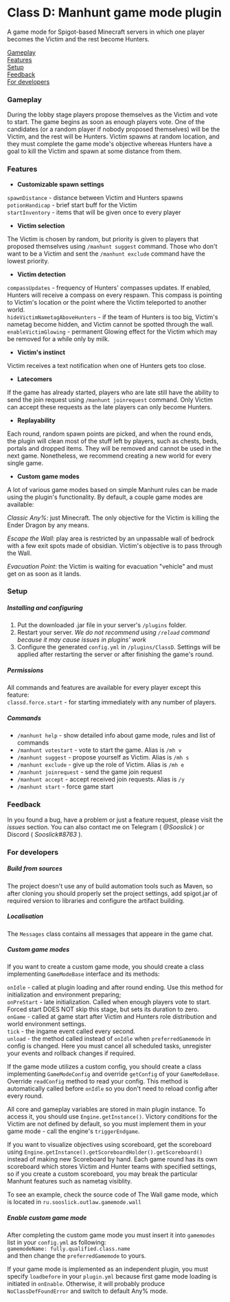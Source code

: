 # Class D: Manhunt game mode plugin

A game mode for Spigot-based Minecraft servers in which one player becomes the Victim
and the rest become Hunters.

[Gameplay](#Gameplay)  
[Features](#Features)  
[Setup](#Setup)  
[Feedback](#Feedback)  
[For developers](#For-developers)

### Gameplay

During the lobby stage players propose themselves as the Victim and vote to start. 
The game begins as soon as enough players vote. 
One of the candidates (or a random player if nobody proposed themselves) will be the Victim, 
and the rest will be Hunters. Victim spawns at random location, 
and they must complete the game mode's objective whereas Hunters have a goal to kill the Victim
and spawn at some distance from them.

### Features

* __Customizable spawn settings__

`spawnDistance` - distance between Victim and Hunters spawns  
`potionHandicap` - brief start buff for the Victim  
`startInventory` - items that will be given once to every player

* __Victim selection__

The Victim is chosen by random, but priority is given to players that proposed 
themselves using `/manhunt suggest` command. Those who don't want to be a Victim 
and sent the `/manhunt exclude` command have the lowest priority.

* __Victim detection__

`compassUpdates` - frequency of Hunters' compasses updates. 
If enabled, Hunters will receive a compass on every respawn. 
This compass is pointing to Victim's location or the point where the Victim teleported to another world.  
`hideVictimNametagAboveHunters` - if the team of Hunters is too big, Victim's nametag become hidden, 
and Victim cannot be spotted through the wall.  
`enableVictimGlowing` - permanent Glowing effect for the Victim which may be removed for a while only by milk.

* __Victim's instinct__

Victim receives a text notification when one of Hunters gets too close.

* __Latecomers__

If the game has already started, players who are late still have the ability to send the join request using 
`/manhunt joinrequest` command. Only Victim can accept these requests as the late players can only become Hunters.

* __Replayability__

Each round, random spawn points are picked, 
and when the round ends, the plugin will clean most of the stuff left by players, such as chests, 
beds, portals and dropped items. They will be removed and cannot be used in the next game. 
Nonetheless, we recommend creating a new world for every single game.

* __Custom game modes__

A lot of various game modes based on simple Manhunt rules can be made using the plugin's functionality. 
By default, a couple game modes are available:

*Classic Any%*: just Minecraft. The only objective for the Victim is killing the Ender Dragon by any means.

*Escape the Wall*: play area is restricted by an unpassable wall of bedrock with a few 
exit spots made of obsidian. Victim's objective is to pass through the Wall.

*Evacuation Point*: the Victim is waiting for evacuation "vehicle" and must get on as soon as it lands.

### Setup

##### Installing and configuring

1. Put the downloaded .jar file in your server's `/plugins` folder.  
2. Restart your server. _We do not recommend using 
`/reload` command because it may cause issues in plugins' work_  
3. Configure the generated `config.yml` in `/plugins/ClassD`. 
Settings will be applied after restarting the server or after finishing the game's round.

##### Permissions

All commands and features are available for every player except this feature:  
`classd.force.start` - for starting immediately with any number of players.

##### Commands

* `/manhunt help` - show detailed info about game mode, rules and list of commands
* `/manhunt votestart` - vote to start the game. Alias is `/mh v`
* `/manhunt suggest` - propose yourself as Victim. Alias is `/mh s`
* `/manhunt exclude` - give up the role of Victim. Alias is `/mh e`
* `/manhunt joinrequest` - send the game join request
* `/manhunt accept` - accept received join requests. Alias is `/y`
* `/manhunt start` - force game start

### Feedback

In you found a bug, have a problem or just a feature request, please visit the _issues_ section.
You can also contact me on Telegram ( _@Sooslick_ ) or Discord ( _Sooslick#8763_ ). 



### For developers

##### Build from sources

The project doesn't use any of build automation tools such as Maven, so after cloning you should properly 
set the project settings, add spigot.jar of required version to libraries and configure the artifact building.

##### Localisation

The `Messages` class contains all messages that appeare in the game chat.

##### Custom game modes

If you want to create a custom game mode, 
you should create a class implementing `GameModeBase` interface and its methods:

`onIdle` - called at plugin loading and after round ending. 
Use this method for initialization and environment preparing;  
`onPreStart` - late initialization. Called when enough players vote to start. 
Forced start DOES NOT skip this stage, but sets its duration to zero.  
`onGame` - called at game start after Victim and Hunters role distribution and world environment settings.  
`tick` - the ingame event called every second.  
`unload` - the method called instead of `onIdle` when `preferredGamemode` in config is changed. 
Here you must cancel all scheduled tasks, unregister your events and rollback changes if required.

If the game mode utilizes a custom config, 
you should create a class implementing `GameModeConfig` and 
override `getConfig` of your `GameModeBase`. Override `readConfig` method to read your config.
This method is automatically called before `onIdle` so you don't need to reload config after every round.

All core and gameplay variables are stored in main plugin instance. 
To access it, you should use `Engine.getInstance()`. Victory conditions for the Victim 
are not defined by default, so you must implement them in your game mode - call the engine's `triggerEndgame`.

If you want to visualize objectives using scoreboard, get the scoreboard using 
`Engine.getInstance().getScoreboardHolder().getScoreboard()` instead of making new Scoreboard by hand.
Each game round has its own scoreboard which stores Victim and Hunter teams with specified settings, 
so if you create a custom scoreboard, you may break the particular Manhunt features
such as nametag visiblity.

To see an example, check the source code of The Wall game mode, which is located in 
`ru.sooslick.outlaw.gamemode.wall`

##### Enable custom game mode

After completing the custom game mode you must insert it into `gamemodes` list in your 
`config.yml` as following:  
`gamemodeName: fully.qualified.class.name`  
and then change the `preferredGamemode` to yours.

If your game mode is implemented as an independent plugin, you must specify `loadbefore` 
in your `plugin.yml` because first game mode loading is initiated in `onEnable`. 
Otherwise, it will probably produce `NoClassDefFoundError` and switch to default Any% mode.